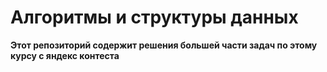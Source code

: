 # Алгоритмы и структуры данных
__Этот репозиторий содержит решения большей части задач по этому курсу с яндекс контеста__

